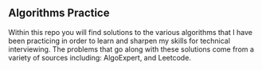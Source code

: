 ## Algorithms Practice # 
Within this repo you will find solutions to the various algorithms that I have been practicing in order to learn and sharpen my skills for technical interviewing.  The problems that go along with these solutions come from a variety of sources including: AlgoExpert, and Leetcode.